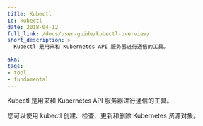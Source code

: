 ```yaml
---
title: Kubectl
id: kubectl
date: 2018-04-12
full_link: /docs/user-guide/kubectl-overview/
short_description: >
  Kubectl 是用来和 Kubernetes API 服务器进行通信的工具。

aka: 
tags:
- tool
- fundamental
---
```


<!--
---
title: Kubectl
id: kubectl
date: 2018-04-12
full_link: /docs/user-guide/kubectl-overview/
short_description: >
  A command line tool for communicating with a Kubernetes API server.

aka: 
tags:
- tool
- fundamental
---
-->

<!--
 A command line tool for communicating with a {{< glossary_tooltip text="Kubernetes API" term_id="kubernetes-api" >}} server.
-->

Kubectl 是用来和 Kubernetes API 服务器进行通信的工具。

<!--more--> 

<!--
You can use kubectl to create, inspect, update, and delete Kubernetes objects.
-->

您可以使用 kubectl 创建、检查、更新和删除 Kubernetes 资源对象。
